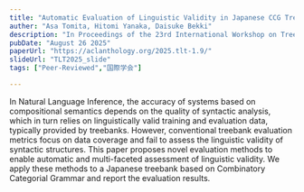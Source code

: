 ```yaml
---
title: "Automatic Evaluation of Linguistic Validity in Japanese CCG Treebanks"
auther: "Asa Tomita, Hitomi Yanaka, Daisuke Bekki"
description: "In Proceedings of the 23rd International Workshop on Treebanks and Linguistic Theories (TLT, SyntaxFest 2025)"
pubDate: "August 26 2025"
paperUrl: "https://aclanthology.org/2025.tlt-1.9/"
slideUrl: "TLT2025_slide"
tags: ["Peer-Reviewed","国際学会"]

---
```

In Natural Language Inference, the accuracy of systems based on compositional semantics depends on the quality of syntactic analysis, which in turn relies on linguistically valid training and evaluation data, typically provided by treebanks. However, conventional treebank evaluation metrics focus on data coverage and fail to assess the linguistic validity of syntactic structures. This paper proposes novel evaluation methods to enable automatic and multi-faceted assessment of linguistic validity. We apply these methods to a Japanese treebank based on Combinatory Categorial Grammar and report the evaluation results.
